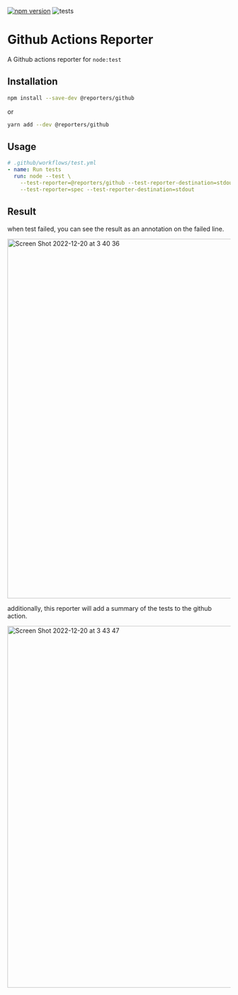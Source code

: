 [![npm version](https://img.shields.io/npm/v/@reporters/github)](https://www.npmjs.com/package/@reporters/github) ![tests](https://github.com/MoLow/reporters/actions/workflows/test.yaml/badge.svg?branch=main)

# Github Actions Reporter
A Github actions reporter for `node:test`
 
## Installation

```bash
npm install --save-dev @reporters/github
```
or
```bash
yarn add --dev @reporters/github
```

## Usage

```yaml
# .github/workflows/test.yml
- name: Run tests
  run: node --test \
    --test-reporter=@reporters/github --test-reporter-destination=stdout \
    --test-reporter=spec --test-reporter-destination=stdout
```

## Result

when test failed, you can see the result as an annotation on the failed line.

<img width="810" alt="Screen Shot 2022-12-20 at 3 40 36" src="https://user-images.githubusercontent.com/8221854/208561892-28b821b1-1771-4063-baa2-6e14186ae3bf.png">

additionally, this reporter will add a summary of the tests to the github action.

<img width="815" alt="Screen Shot 2022-12-20 at 3 43 47" src="https://user-images.githubusercontent.com/8221854/208561887-c3eccbd8-7506-4a8f-a18c-2892605f3243.png">


